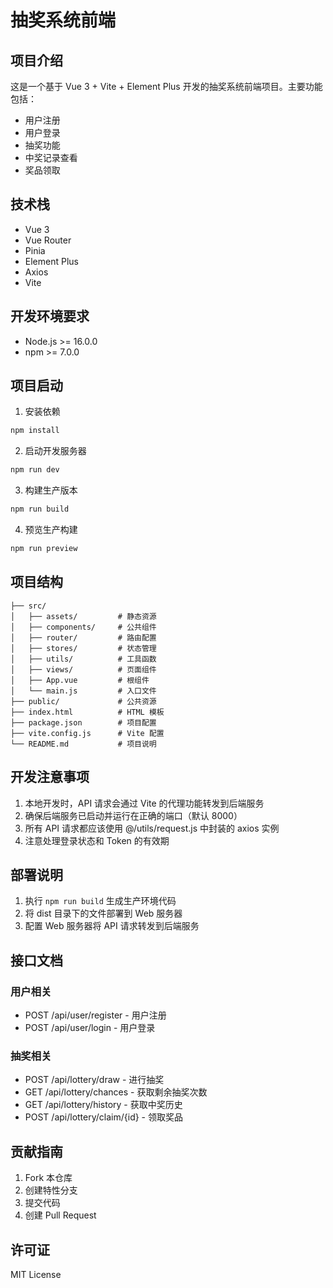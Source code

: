# 抽奖系统前端

## 项目介绍
这是一个基于 Vue 3 + Vite + Element Plus 开发的抽奖系统前端项目。主要功能包括：
- 用户注册
- 用户登录
- 抽奖功能
- 中奖记录查看
- 奖品领取

## 技术栈
- Vue 3
- Vue Router
- Pinia
- Element Plus
- Axios
- Vite

## 开发环境要求
- Node.js >= 16.0.0
- npm >= 7.0.0

## 项目启动

1. 安装依赖
```bash
npm install
```

2. 启动开发服务器
```bash
npm run dev
```

3. 构建生产版本
```bash
npm run build
```

4. 预览生产构建
```bash
npm run preview
```

## 项目结构
```
├── src/
│   ├── assets/         # 静态资源
│   ├── components/     # 公共组件
│   ├── router/         # 路由配置
│   ├── stores/         # 状态管理
│   ├── utils/          # 工具函数
│   ├── views/          # 页面组件
│   ├── App.vue         # 根组件
│   └── main.js         # 入口文件
├── public/             # 公共资源
├── index.html          # HTML 模板
├── package.json        # 项目配置
├── vite.config.js      # Vite 配置
└── README.md           # 项目说明
```

## 开发注意事项
1. 本地开发时，API 请求会通过 Vite 的代理功能转发到后端服务
2. 确保后端服务已启动并运行在正确的端口（默认 8000）
3. 所有 API 请求都应该使用 @/utils/request.js 中封装的 axios 实例
4. 注意处理登录状态和 Token 的有效期

## 部署说明
1. 执行 `npm run build` 生成生产环境代码
2. 将 dist 目录下的文件部署到 Web 服务器
3. 配置 Web 服务器将 API 请求转发到后端服务

## 接口文档
### 用户相关
- POST /api/user/register - 用户注册
- POST /api/user/login - 用户登录

### 抽奖相关
- POST /api/lottery/draw - 进行抽奖
- GET /api/lottery/chances - 获取剩余抽奖次数
- GET /api/lottery/history - 获取中奖历史
- POST /api/lottery/claim/{id} - 领取奖品

## 贡献指南
1. Fork 本仓库
2. 创建特性分支
3. 提交代码
4. 创建 Pull Request

## 许可证
MIT License
